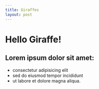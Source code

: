 ```yaml
---
title: Giraffes
layout: post
---
```


# Hello Giraffe!

## Lorem ipsum dolor sit amet:

  * consectetur adipisicing elit
  * sed do eiusmod tempor incididunt
  * ut labore et dolore magna aliqua.

